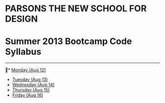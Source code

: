 # PARSONS THE NEW SCHOOL FOR DESIGN
# Summer 2013 Bootcamp Code Syllabus
-------------------------------------------------------------------
*	[Monday (Aug 12)](https://github.com/patriciogonzalezvivo/bootcamp2013_code/tree/master/08_12_Mon)
*	[Tuesday (Aug 13)](https://github.com/patriciogonzalezvivo/bootcamp2013_code/tree/master/08_13_Tue)
*	[Wednesday (Aug 14)](https://github.com/patriciogonzalezvivo/bootcamp2013_code/tree/master/08_14_Wed)
*	[Thursday (Aug 15)](https://github.com/patriciogonzalezvivo/bootcamp2013_code/tree/master/08_15_Thu)
*	[Friday (Aug 16)](https://github.com/patriciogonzalezvivo/bootcamp2013_code/tree/master/08_16_Fri)
